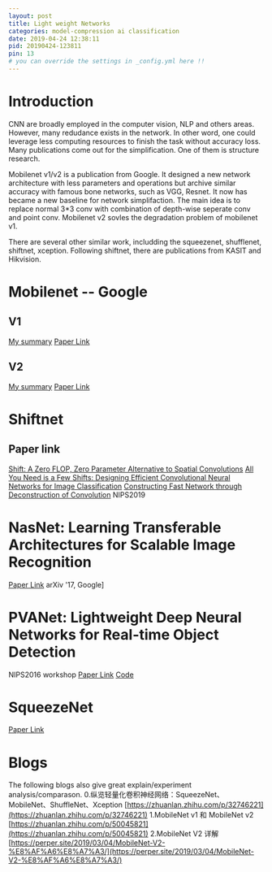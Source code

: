 ```yaml
---
layout: post
title: Light weight Networks
categories: model-compression ai classification
date: 2019-04-24 12:38:11
pid: 20190424-123811
pin: 13
# you can override the settings in _config.yml here !!
---
```


# Introduction

CNN are broadly employed in the computer vision, NLP and others areas. However, many redudance exists in the network. In other word, one could leverage less computing resources to finish the task without accuracy loss. Many publications come out for the simplification. One of them is structure research. 

Mobilenet v1/v2 is a publication from Google. It designed a new network architecture with less parameters and operations but archive similar accuracy with famous bone networks, such as VGG, Resnet. It now has became a new baseline for network simplifaction. The main idea is to replace normal 3\*3 conv with combination of depth-wise seperate conv and point conv. Mobilenet v2 sovles the degradation problem of mobilenet v1.

There are several other similar work, includding the squeezenet, shufflenet, shiftnet, xception. Following shiftnet, there are publications from KASIT and Hikvision.

# Mobilenet -- Google
## V1
[My summary](https://blueardour.github.io/2019/04/17/mobilenet-v1.html)
[Paper Link](https://arxiv.org/abs/1704.04861)

## V2
[My summary](https://blueardour.github.io/2019/04/22/mobilenet-v2.html)
[Paper Link](https://arxiv.org/abs/1801.04381)

# Shiftnet
## Paper link
[Shift: A Zero FLOP, Zero Parameter Alternative to Spatial Convolutions](https://arxiv.org/pdf/1711.08141.pdf)
[All You Need is a Few Shifts: Designing Efficient Convolutional Neural Networks for Image Classification](https://arxiv.org/pdf/1903.05285.pdf)
[Constructing Fast Network through Deconstruction of Convolution](https://arxiv.org/pdf/1806.07370.pdf)  NIPS2019

# NasNet: Learning Transferable Architectures for Scalable Image Recognition
[Paper Link](https://arxiv.org/pdf/1707.07012.pdf)
arXiv '17, Google]

# PVANet: Lightweight Deep Neural Networks for Real-time Object Detection
NIPS2016 workshop
[Paper Link](https://arxiv.org/abs/1611.08588)
[Code](https://github.com/sanghoon/pva-faster-rcnn)

# SqueezeNet
[Paper Link](https://arxiv.org/pdf/1602.07360v3.pdf)


# Blogs
The following blogs also give great explain/experiment analysis/comparason.
0.纵览轻量化卷积神经网络：SqueezeNet、MobileNet、ShuffleNet、Xception [https://zhuanlan.zhihu.com/p/32746221](https://zhuanlan.zhihu.com/p/32746221)
1.MobileNet v1 和 MobileNet v2 [https://zhuanlan.zhihu.com/p/50045821](https://zhuanlan.zhihu.com/p/50045821)
2.MobileNet V2 详解 [https://perper.site/2019/03/04/MobileNet-V2-%E8%AF%A6%E8%A7%A3/](https://perper.site/2019/03/04/MobileNet-V2-%E8%AF%A6%E8%A7%A3/)


